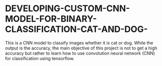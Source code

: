 # DEVELOPING-CUSTOM-CNN-MODEL-FOR-BINARY-CLASSIFICATION-CAT-AND-DOG-
This is a CNN model to classify images whether it is cat or dog. While the output is the accuracy, the main objective of this project is not to get a high accuracy but rather to learn how to use convolution neural network (CNN) for classification using tensorflow.
